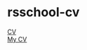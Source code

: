 # rsschool-cv
[CV](https://Alexey-first.github.io/rsschool-cv/cv/)  
[My CV](https://Alexey-first.github.io/rsschool-cv/)